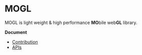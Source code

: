 MOGL
=======
MOGL is light weight & high performance **MO**bile web**GL** library.

**Document**

* [Contribution](CONTRIBUTING.md)
* [APIs](doc)
